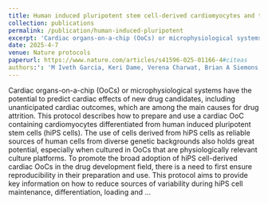```yaml
---
title: Human induced pluripotent stem cell-derived cardiomyocytes and their use in a cardiac organ-on-a-chip to assay electrophysiology, calcium and contractility
collection: publications
permalink: /publication/human-induced-pluripotent
excerpt: 'Cardiac organs-on-a-chip (OoCs) or microphysiological systems have the potential to predict cardiac effects of new drug candidates, including unanticipated cardiac outcomes, which are among the main causes for drug attrition'
date: 2025-4-7
venue: Nature protocols
paperurl: https://www.nature.com/articles/s41596-025-01166-4#citeas
authors:': 'M Iveth Garcia, Keri Dame, Verena Charwat, Brian A Siemons, Henrik Finsberg, Bhavya Bhardwaj, Ryosuke Yokosawa, Ishan Goswami, Dylan Bruckner, Samuel T Wall, Kevin A Ford, Kevin E Healy, Alexandre JS Ribeiro'
---
```


Cardiac organs-on-a-chip (OoCs) or microphysiological systems have the potential to predict cardiac effects of new drug candidates, including unanticipated cardiac outcomes, which are among the main causes for drug attrition. This protocol describes how to prepare and use a cardiac OoC containing cardiomyocytes differentiated from human induced pluripotent stem cells (hiPS cells). The use of cells derived from hiPS cells as reliable sources of human cells from diverse genetic backgrounds also holds great potential, especially when cultured in OoCs that are physiologically relevant culture platforms. To promote the broad adoption of hiPS cell-derived cardiac OoCs in the drug development field, there is a need to first ensure reproducibility in their preparation and use. This protocol aims to provide key information on how to reduce sources of variability during hiPS cell maintenance, differentiation, loading and …
